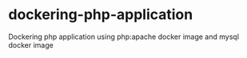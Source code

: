 # dockering-php-application
Dockering php application using php:apache docker image and mysql docker image
